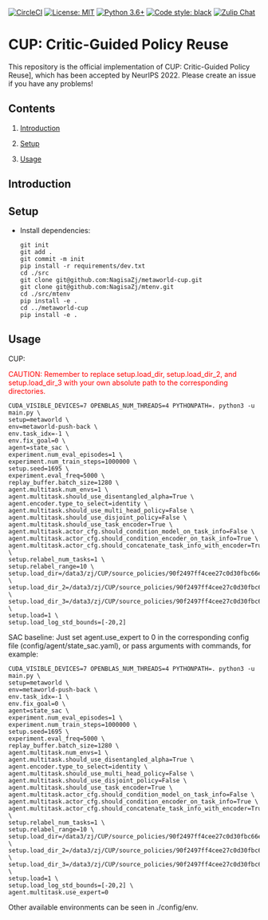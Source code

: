 [![CircleCI](https://circleci.com/gh/facebookresearch/mtrl.svg?style=svg&circle-token=8cc8eb1b9666a65e27a21c39b5d5398744365894)](https://circleci.com/gh/facebookresearch/mtrl)
[![License: MIT](https://img.shields.io/badge/License-MIT-green.svg)](https://github.com/facebookresearch/mtrl/blob/main/LICENSE)
[![Python 3.6+](https://img.shields.io/badge/python-3.6+-blue.svg)](https://www.python.org/downloads/release/python-360/)
[![Code style: black](https://img.shields.io/badge/code%20style-black-000000.svg)](https://github.com/psf/black)
[![Zulip Chat](https://img.shields.io/badge/zulip-join_chat-brightgreen.svg)](https://mtenv.zulipchat.com)

# CUP: Critic-Guided Policy Reuse
This repository is the official implementation of CUP: Critic-Guided Policy Reuse], which has been accepted by NeurIPS 2022. Please create an issue if you have any problems!

## Contents

1. [Introduction](#Introduction)

2. [Setup](#Setup)

3. [Usage](#Usage)


## Introduction




## Setup

* Install dependencies: 
  ```
  git init
  git add .
  git commit -m init
  pip install -r requirements/dev.txt
  cd ./src
  git clone git@github.com:NagisaZj/metaworld-cup.git
  git clone git@github.com:NagisaZj/mtenv.git
  cd ./src/mtenv
  pip install -e .
  cd ../metaworld-cup
  pip install -e .
  ```
## Usage
CUP:

<font color='red'> CAUTION: Remember to replace setup.load_dir,  setup.load_dir_2, and setup.load_dir_3 with your own absolute path to the corresponding directories.</font>

  ```
CUDA_VISIBLE_DEVICES=7 OPENBLAS_NUM_THREADS=4 PYTHONPATH=. python3 -u main.py \
setup=metaworld \
env=metaworld-push-back \
env.task_idx=-1 \
env.fix_goal=0 \
agent=state_sac \
experiment.num_eval_episodes=1 \
experiment.num_train_steps=1000000 \
setup.seed=1695 \
experiment.eval_freq=5000 \
replay_buffer.batch_size=1280 \
agent.multitask.num_envs=1 \
agent.multitask.should_use_disentangled_alpha=True \
agent.encoder.type_to_select=identity \
agent.multitask.should_use_multi_head_policy=False \
agent.multitask.should_use_disjoint_policy=False \
agent.multitask.should_use_task_encoder=True \
agent.multitask.actor_cfg.should_condition_model_on_task_info=False \
agent.multitask.actor_cfg.should_condition_encoder_on_task_info=True \
agent.multitask.actor_cfg.should_concatenate_task_info_with_encoder=True \
setup.relabel_num_tasks=1 \
setup.relabel_range=10 \
setup.load_dir=/data3/zj/CUP/source_policies/90f2497ff4cee27c0d30fbc66e6ba205f94808ba4ea16e057df58e73_issue_None_seed_43_2/model \
setup.load_dir_2=/data3/zj/CUP/source_policies/90f2497ff4cee27c0d30fbc66e6ba205f94808ba4ea16e057df58e73_issue_None_seed_43_2/model \
setup.load_dir_3=/data3/zj/CUP/source_policies/90f2497ff4cee27c0d30fbc66e6ba205f94808ba4ea16e057df58e73_issue_None_seed_253/model \
setup.load=1 \
setup.load_log_std_bounds=[-20,2]
  ```

SAC baseline: Just set agent.use_expert to 0 in the corresponding config file (config/agent/state_sac.yaml), or pass arguments with commands, for example:
  ```
CUDA_VISIBLE_DEVICES=7 OPENBLAS_NUM_THREADS=4 PYTHONPATH=. python3 -u main.py \
setup=metaworld \
env=metaworld-push-back \
env.task_idx=-1 \
env.fix_goal=0 \
agent=state_sac \
experiment.num_eval_episodes=1 \
experiment.num_train_steps=1000000 \
setup.seed=1695 \
experiment.eval_freq=5000 \
replay_buffer.batch_size=1280 \
agent.multitask.num_envs=1 \
agent.multitask.should_use_disentangled_alpha=True \
agent.encoder.type_to_select=identity \
agent.multitask.should_use_multi_head_policy=False \
agent.multitask.should_use_disjoint_policy=False \
agent.multitask.should_use_task_encoder=True \
agent.multitask.actor_cfg.should_condition_model_on_task_info=False \
agent.multitask.actor_cfg.should_condition_encoder_on_task_info=True \
agent.multitask.actor_cfg.should_concatenate_task_info_with_encoder=True \
setup.relabel_num_tasks=1 \
setup.relabel_range=10 \
setup.load_dir=/data3/zj/CUP/source_policies/90f2497ff4cee27c0d30fbc66e6ba205f94808ba4ea16e057df58e73_issue_None_seed_43_2/model \
setup.load_dir_2=/data3/zj/CUP/source_policies/90f2497ff4cee27c0d30fbc66e6ba205f94808ba4ea16e057df58e73_issue_None_seed_43_2/model \
setup.load_dir_3=/data3/zj/CUP/source_policies/90f2497ff4cee27c0d30fbc66e6ba205f94808ba4ea16e057df58e73_issue_None_seed_253/model \
setup.load=1 \
setup.load_log_std_bounds=[-20,2] \
agent.multitask.use_expert=0
  ```

Other available environments can be seen in ./config/env.